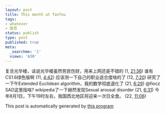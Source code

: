 ```yaml
---
layout: post
title: This month at fanfou
tags:
- whatever
- 饭否
status: publish
type: post
published: true
meta:
  _searchme: '1'
  views: '630'
---
```

复旦光华楼，话说光华楼虽然劳民伤财，用来上网还是不错的 (1, <a href="http://fanfou.com/statuses/T7CpVSkk98Y">21:36</a>)
谁有CS1.6绿色版啊 (11, <a href="http://fanfou.com/statuses/WbOAlsUTh3A">4:42</a>)
应该测一下自己的职业适合度啥的了 (12, <a href="http://fanfou.com/statuses/xNy9SJ3CXjo">7:20</a>)
研究了一下午Extended Euclidean algorithm，我的数学彻底退化了 (21, <a href="http://fanfou.com/statuses/6xfF4yqpqbg">6:29</a>)
@fiocz SAD这里指啥? wikipedia了一下赫然发现Sexual arousal disorder (21, <a href="http://fanfou.com/statuses/hu0pn7DZoxU">6:31</a>)
今年8月1日，下午19时左右，我国西北地区将迎来一次日全食。 (22, <a href="http://fanfou.com/statuses/K_pz1r0C9mQ">11:06</a>)

This post is automatically generated by <a href="http://www.ztpala.com/2008/04/18/post-fanfou/">this program</a>
